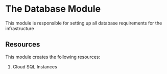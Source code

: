 # The Database Module

This module is responsible for setting up all database requirements for the infrastructure

## Resources

This module creates the following resources:
1. Cloud SQL Instances
